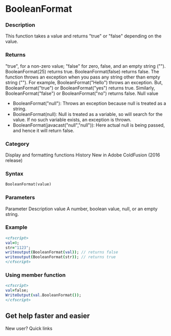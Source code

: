 # BooleanFormat

### Description

This function takes a value and returns "true" or "false" depending on the value.
### Returns

"true", for a non-zero value; "false" for zero, false, and an empty string ("").
BooleanFormat(25) returns true. BooleanFormat(false) returns false.
The function throws an exception when you pass any string other than empty string ("").
For example, BooleanFormat("Hello") throws an exception.
But, BooleanFormat("true") or BooleanFormat("yes") returns true.
Similarly, BooleanFormat("false") or BooleanFormat("no") returns false.
Null value
- BooleanFormat("null"): Throws an exception because null is treated as a string.
- BooleanFormat(null): Null is treated as a variable, so will search for the value. If no such variable exists, an exception is thrown.
- BooleanFormat(javacast("null","null")): Here actual null is being passed, and hence it will return false.
### Category

Display and formatting functions
History
New in Adobe ColdFusion (2016 release)
### Syntax

```coldfusion
BooleanFormat(value)
```
### Parameters

Parameter
Description
value
A number, boolean value, null, or an empty string.
### Example

```coldfusion
<cfscript>
val=0;
str="1123";
writeoutput(BooleanFormat(val)); // returns false
writeoutput(BooleanFormat(str)); // returns true
</cfscript>
```
### Using member function
```coldfusion
<cfscript>
val=false;
WriteOutput(val.BooleanFormat());
</cfscript>
```
## Get help faster and easier
New user?
Quick links
